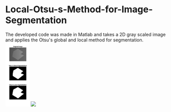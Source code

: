 # Local-Otsu-s-Method-for-Image-Segmentation
The developed code was made in Matlab  and takes a 2D gray scaled image and applies the Otsu's global and local method for segmentation.<br />
<img src="otsuResult1.png" height="200">
<img src="otsuResult2.png" height="200">
